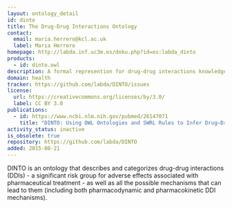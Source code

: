 ```yaml
---
layout: ontology_detail
id: dinto
title: The Drug-Drug Interactions Ontology
contact:
  email: maria.herrero@kcl.ac.uk
  label: Maria Herrero
homepage: http://labda.inf.uc3m.es/doku.php?id=es:labda_dinto
products:
  - id: dinto.owl
description: A formal represention for drug-drug interactions knowledge.
domain: health
tracker: https://github.com/labda/DINTO/issues
license:
  url: https://creativecommons.org/licenses/by/3.0/
  label: CC BY 3.0
publications:
  - id: https://www.ncbi.nlm.nih.gov/pubmed/26147071
    title: "DINTO: Using OWL Ontologies and SWRL Rules to Infer Drug–Drug Interactions and Their Mechanisms."
activity_status: inactive
is_obsolete: true
repository: https://github.com/labda/DINTO
added: 2015-08-21
---
```


DINTO is an ontology that describes and categorizes drug-drug interactions (DDIs) - a significant risk group for adverse effects associated with pharmaceutical treatment - as well as all the possible mechanisms that can lead to them (including both pharmacodynamic and pharmacokinetic DDI mechanisms).
